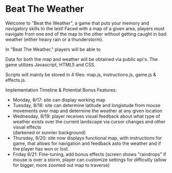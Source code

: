 # Beat The Weather

Welcome to "Beat the Weather", a game that puts your memory and navigatory skills to the test!
Faced with a map of a given area, players must navigate from one end of the map to the other without 
getting caught in bad weather (either heavy rain or a thunderstorm). 

In "Beat The Weather," players will be able to


Data for both the map and weather will be obtained via public api's. The game utilizes Javascript, HTML5 and CSS.

Scripts will mainly be stored in 4 files: map.js, instructions.js, game.js & effects.js.

Implementation Timeline & Potential Bonus Features:

  - Monday, 8/17: site can display working map
  - Tuesday, 8/18: site can determine latitude and longistude from mouse movements over map and determine the weather at any given location
  - Wednesday, 8/19: player receives visual feedback about what type of weather exists over the current landscape via cursor changes and other visual effects       
    (darkened or sunnier background)
  - Thursday, 8/20: site now displays functional map, with instructions for game, that allows for navigation and feedback asto the weather and if the player has won 
    or lost.
  - Friday 8/21: Fine-tuning, add bonus effects (screen shows "raindrops" if mouse is over a storm, player can customize settings for difficulty (allow for bigger, 
    more zoomed out map to traverse)
